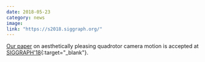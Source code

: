 ```yaml
---
date: 2018-05-23
category: news
image: 
link: "https://s2018.siggraph.org/"
---
```


[Our paper](/publications/2018/optimize-quad-cam-motion/) on aesthetically pleasing quadrotor camera motion is accepted at [SIGGRAPH'18](https://s2018.siggraph.org/){:target="_blank"}.